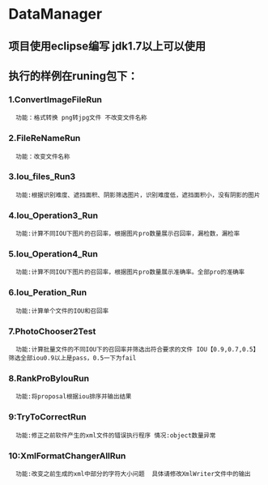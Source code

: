 # DataManager

## 项目使用eclipse编写 jdk1.7以上可以使用

## 执行的样例在runing包下：
  ### 1.ConvertImageFileRun 
      功能：格式转换 png转jpg文件 不改变文件名称
  ### 2.FileReNameRun
      功能：改变文件名称
  ### 3.Iou_files_Run3
      功能:根据识别难度、遮挡面积、阴影筛选图片，识别难度低，遮挡面积小，没有阴影的图片
  ### 4.Iou_Operation3_Run
      功能:计算不同IOU下图片的召回率，根据图片pro数量展示召回率，漏检数，漏检率
  ### 5.Iou_Operation4_Run
      功能:计算不同IOU下图片的召回率，根据图片pro数量展示准确率。全部pro的准确率
  ### 6.Iou_Peration_Run
      功能:计算单个文件的IOU和召回率
  ### 7.PhotoChooser2Test
      功能:计算批量文件的不同IOU下的召回率并筛选出符合要求的文件 IOU【0.9,0.7,0.5】 筛选全部iou0.9以上是pass，0.5一下为fail
  ### 8.RankProByIouRun
      功能:将proposal根据iou排序并输出结果
  ### 9:TryToCorrectRun
      功能:修正之前软件产生的xml文件的错误执行程序 情况:object数量异常
  ### 10:XmlFormatChangerAllRun
      功能:改变之前生成的xml中部分的字符大小问题  具体请修改XmlWriter文件中的输出
